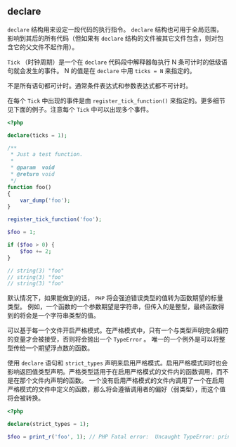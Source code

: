 ## declare

`declare` 结构用来设定一段代码的执行指令。 `declare` 结构也可用于全局范围，影响到其后的所有代码（但如果有 `declare` 结构的文件被其它文件包含，则对包含它的父文件不起作用）。

`Tick` （时钟周期）是一个在 `declare` 代码段中解释器每执行 N 条可计时的低级语句就会发生的事件。 N 的值是在 `declare` 中用 `ticks = N` 来指定的。

不是所有语句都可计时。通常条件表达式和参数表达式都不可计时。

在每个 `Tick` 中出现的事件是由 `register_tick_function()` 来指定的。更多细节见下面的例子。注意每个 `Tick` 中可以出现多个事件。

```php
<?php

declare(ticks = 1);

/**
 * Just a test function.
 *
 * @param  void
 * @return void
 */
function foo()
{
    var_dump('foo');
}

register_tick_function('foo');

$foo = 1;

if ($foo > 0) {
    $foo += 2;
}

// string(3) "foo"
// string(3) "foo"
// string(3) "foo"

```

默认情况下，如果能做到的话， `PHP` 将会强迫错误类型的值转为函数期望的标量类型。 例如，一个函数的一个参数期望是字符串，但传入的是整型，最终函数得到的将会是一个字符串类型的值。

可以基于每一个文件开启严格模式。在严格模式中，只有一个与类型声明完全相符的变量才会被接受，否则将会抛出一个 `TypeError` 。 唯一的一个例外是可以将整型传给一个期望浮点数的函数。

使用 `declare` 语句和 `strict_types` 声明来启用严格模式。启用严格模式同时也会影响返回值类型声明。严格类型适用于在启用严格模式的文件内的函数调用，而不是在那个文件内声明的函数。 一个没有启用严格模式的文件内调用了一个在启用严格模式的文件中定义的函数，那么将会遵循调用者的偏好（弱类型），而这个值将会被转换。

```php
<?php

declare(strict_types = 1);

$foo = print_r('foo', 1); // PHP Fatal error:  Uncaught TypeError: print_r() expects parameter 2 to be bool, int given.

```

